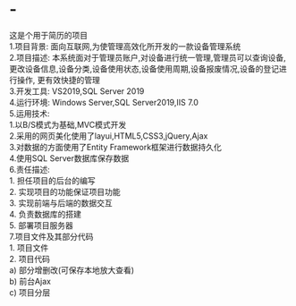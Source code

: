 # -
这是个用于简历的项目
</br>1.项目背景:
面向互联网,为使管理高效化所开发的一款设备管理系统
</br>2.项目描述:
本系统面对于管理员账户,对设备进行统一管理,管理员可以查询设备,更改设备信息,设备分类,设备使用状态,设备使用周期,设备报废情况,设备的登记进行操作,
更有效快捷的管理
</br>3.开发工具:
VS2019,SQL Server 2019
</br>4.运行环境:
Windows Server,SQL Server2019,IIS 7.0
</br>5.运用技术:
</br>1.以B/S模式为基础,MVC模式开发
</br>2.采用的网页美化使用了layui,HTML5,CSS3,jQuery,Ajax
</br>3.对数据的方面使用了Entity Framework框架进行数据持久化
</br>4.使用SQL Server数据库保存数据
</br>6.责任描述:
</br>1. 担任项目的后台的编写
</br>2. 实现项目的功能保证项目功能
</br>3. 实现前端与后端的数据交互
</br>4. 负责数据库的搭建
</br>5. 部署项目服务器
</br>7.项目文件及其部分代码
</br>1. 项目文件
</br>2. 项目代码
</br>    a) 部分增删改(可保存本地放大查看)
</br>    b) 前台Ajax
</br>    c) 项目分层
